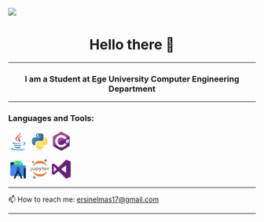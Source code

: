 ![](https://komarev.com/ghpvc/?username=ersin-elmas)
<h1 align="center">Hello there 👋</h1>

--------------------------

<h3 align="center">I am a Student at Ege University Computer Engineering Department</h3>

--------------------------

<h3 align="left">Languages and Tools:</h3>
<p>
<img src="https://github.com/devicons/devicon/blob/master/icons/java/java-original.svg" alt="java" width="40" height="40"/>
<img src="https://github.com/devicons/devicon/blob/master/icons/python/python-original.svg" alt="python" width="40" height="40"/>
<img src="https://github.com/devicons/devicon/blob/master/icons/csharp/csharp-original.svg" alt="csharp" width="40" height="40"/> 
</p>

<p>
<img src="https://github.com/devicons/devicon/blob/master/icons/androidstudio/androidstudio-original.svg" alt="android studio" width="40" height="40"/>
<img src="https://github.com/devicons/devicon/blob/master/icons/jupyter/jupyter-original-wordmark.svg" alt="jupyter" width="40" height="40"/>
<img src="https://github.com/devicons/devicon/blob/master/icons/visualstudio/visualstudio-plain.svg" alt="visual studio" width="40" height="40"/>
</p>


--------------------------

📫 How to reach me: ersinelmas17@gmail.com

--------------------------
